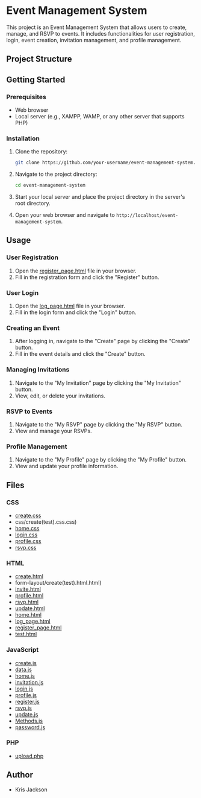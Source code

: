 # Event Management System

This project is an Event Management System that allows users to create, manage, and RSVP to events. It includes functionalities for user registration, login, event creation, invitation management, and profile management.

## Project Structure


## Getting Started

### Prerequisites

- Web browser
- Local server (e.g., XAMPP, WAMP, or any other server that supports PHP)

### Installation

1. Clone the repository:
    ```sh
    git clone https://github.com/your-username/event-management-system.git
    ```

2. Navigate to the project directory:
    ```sh
    cd event-management-system
    ```

3. Start your local server and place the project directory in the server's root directory.

4. Open your web browser and navigate to `http://localhost/event-management-system`.

## Usage

### User Registration

1. Open the [register_page.html](http://_vscodecontentref_/28) file in your browser.
2. Fill in the registration form and click the "Register" button.

### User Login

1. Open the [log_page.html](http://_vscodecontentref_/29) file in your browser.
2. Fill in the login form and click the "Login" button.

### Creating an Event

1. After logging in, navigate to the "Create" page by clicking the "Create" button.
2. Fill in the event details and click the "Create" button.

### Managing Invitations

1. Navigate to the "My Invitation" page by clicking the "My Invitation" button.
2. View, edit, or delete your invitations.

### RSVP to Events

1. Navigate to the "My RSVP" page by clicking the "My RSVP" button.
2. View and manage your RSVPs.

### Profile Management

1. Navigate to the "My Profile" page by clicking the "My Profile" button.
2. View and update your profile information.

## Files

### CSS

- [create.css](http://_vscodecontentref_/30)
- css/create(test).css.css)
- [home.css](http://_vscodecontentref_/31)
- [login.css](http://_vscodecontentref_/32)
- [profile.css](http://_vscodecontentref_/33)
- [rsvp.css](http://_vscodecontentref_/34)

### HTML

- [create.html](http://_vscodecontentref_/35)
- form-layout/create(test).html.html)
- [invite.html](http://_vscodecontentref_/36)
- [profile.html](http://_vscodecontentref_/37)
- [rsvp.html](http://_vscodecontentref_/38)
- [update.html](http://_vscodecontentref_/39)
- [home.html](http://_vscodecontentref_/40)
- [log_page.html](http://_vscodecontentref_/41)
- [register_page.html](http://_vscodecontentref_/42)
- [test.html](http://_vscodecontentref_/43)

### JavaScript

- [create.js](http://_vscodecontentref_/44)
- [data.js](http://_vscodecontentref_/45)
- [home.js](http://_vscodecontentref_/46)
- [invitation.js](http://_vscodecontentref_/47)
- [login.js](http://_vscodecontentref_/48)
- [profile.js](http://_vscodecontentref_/49)
- [register.js](http://_vscodecontentref_/50)
- [rsvp.js](http://_vscodecontentref_/51)
- [update.js](http://_vscodecontentref_/52)
- [Methods.js](http://_vscodecontentref_/53)
- [password.js](http://_vscodecontentref_/54)

### PHP

- [upload.php](http://_vscodecontentref_/55)

## Author

- Kris Jackson
